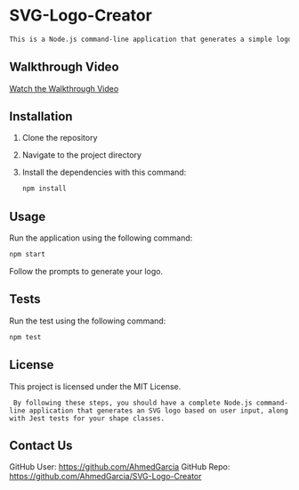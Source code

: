 # SVG-Logo-Creator

```md
This is a Node.js command-line application that generates a simple logo based on user input and saves it as an SVG file.
```

## Walkthrough Video

[Watch the Walkthrough Video](https://drive.google.com/file/d/1iF5E6uc-M9robcXwiLrFF4WW8pgG-a-c/view?usp=sharing)

## Installation

1. Clone the repository
2. Navigate to the project directory
3. Install the dependencies with this command:

   ```bash
   npm install
   ```

## Usage

Run the application using the following command:

   ```bash
   npm start
   ```

Follow the prompts to generate your logo.

## Tests

Run the test using the following command:

   ```bash
   npm test
   ```

## License

This project is licensed under the MIT License.

   ```vbnet
    By following these steps, you should have a complete Node.js command-line application that generates an SVG logo based on user input, along with Jest tests for your shape classes.
   ```

## Contact Us

GitHub User: https://github.com/AhmedGarcia
GitHub Repo: https://github.com/AhmedGarcia/SVG-Logo-Creator
